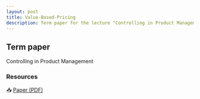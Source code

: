 ```yaml
---
layout: post
title: Value-Based-Pricing
description: Term paper for the lecture "Controlling in Product Management". Fundamentals of Value-Based-Pricing and Total cost of ownership analysis.
---
```

## Term paper

Controlling in Product Management

### Resources

📥 [Paper (PDF)](/downloads/value-based-pricing/value-based-pricing-paper.pdf)
